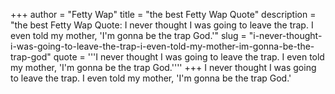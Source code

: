 +++
author = "Fetty Wap"
title = "the best Fetty Wap Quote"
description = "the best Fetty Wap Quote: I never thought I was going to leave the trap. I even told my mother, 'I'm gonna be the trap God.'"
slug = "i-never-thought-i-was-going-to-leave-the-trap-i-even-told-my-mother-im-gonna-be-the-trap-god"
quote = '''I never thought I was going to leave the trap. I even told my mother, 'I'm gonna be the trap God.''''
+++
I never thought I was going to leave the trap. I even told my mother, 'I'm gonna be the trap God.'
